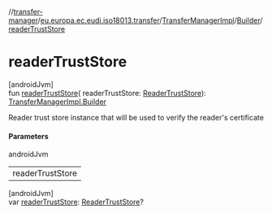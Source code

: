 //[transfer-manager](../../../../index.md)/[eu.europa.ec.eudi.iso18013.transfer](../../index.md)/[TransferManagerImpl](../index.md)/[Builder](index.md)/[readerTrustStore](reader-trust-store.md)

# readerTrustStore

[androidJvm]\
fun [readerTrustStore](reader-trust-store.md)(
readerTrustStore: [ReaderTrustStore](../../../eu.europa.ec.eudi.iso18013.transfer.readerauth/-reader-trust-store/index.md)): [TransferManagerImpl.Builder](index.md)

Reader trust store instance that will be used to verify the reader's certificate

#### Parameters

androidJvm

|                  |
|------------------|
| readerTrustStore |

[androidJvm]\
var [readerTrustStore](reader-trust-store.md): [ReaderTrustStore](../../../eu.europa.ec.eudi.iso18013.transfer.readerauth/-reader-trust-store/index.md)?
